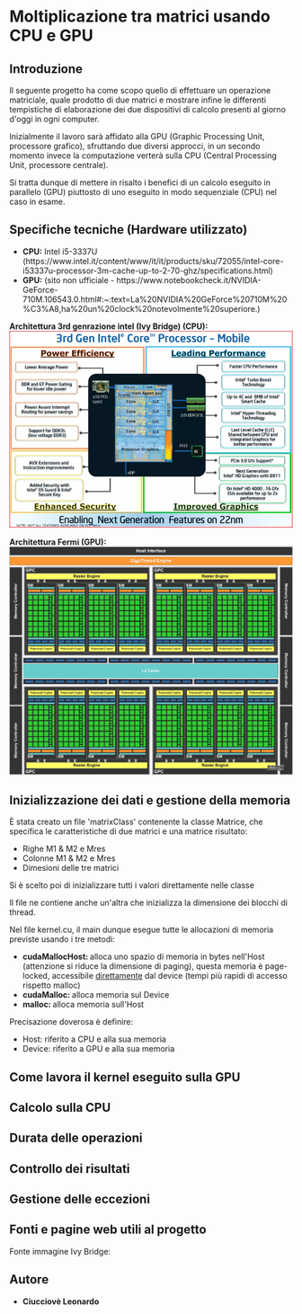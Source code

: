 # Moltiplicazione tra matrici usando CPU e GPU

## Introduzione
Il seguente progetto ha come scopo quello di effettuare un operazione matriciale, quale prodotto di due matrici e mostrare infine le differenti tempistiche di elaborazione dei due dispositivi di calcolo presenti al giorno d'oggi in ogni computer.

Inizialmente il lavoro sarà affidato alla GPU (Graphic Processing Unit, processore grafico), sfruttando due diversi approcci, in un secondo momento invece la computazione verterà sulla CPU (Central Processing Unit, processore centrale).

Si tratta dunque di mettere in risalto i benefici di un calcolo eseguito in parallelo (GPU) piuttosto di uno eseguito in modo sequenziale (CPU) nel caso in esame.

## Specifiche tecniche (Hardware utilizzato)
<ul>
<li><b>CPU:</b> Intel i5-3337U (https://www.intel.it/content/www/it/it/products/sku/72055/intel-core-i53337u-processor-3m-cache-up-to-2-70-ghz/specifications.html)</li>

<li><b>GPU:</b> (sito non ufficiale - https://www.notebookcheck.it/NVIDIA-GeForce-710M.106543.0.html#:~:text=La%20NVIDIA%20GeForce%20710M%20%C3%A8,ha%20un%20clock%20notevolmente%20superiore.)</li>
</ul>

<b>Architettura 3rd genrazione intel (Ivy Bridge) (CPU):</b> 
<img src="https://github.com/teux4545/matrix_mul/blob/master/Ivy_Bridge_Architecture.webp"></img><br>

<b>Architettura Fermi (GPU):</b>
<img src="https://github.com/teux4545/matrix_mul/blob/master/Fermi_Architecture.png"></img><br>

## Inizializzazione dei dati e gestione della memoria
È stata creato un file 'matrixClass' contenente la classe Matrice, che specifica le caratteristiche di due matrici e una matrice risultato:
<ul>
    <li>Righe M1 & M2 e Mres</li>
    <li>Colonne M1 & M2 e Mres</li>
    <li>Dimesioni delle tre matrici</li>
</ul>
Si è scelto poi di inizializzare tutti i valori direttamente nelle classe

Il file ne contiene anche un'altra che inizializza la dimensione dei blocchi di thread.

Nel file kernel.cu, il main dunque esegue tutte le allocazioni di memoria previste usando i tre metodi:
<ul>
    <li><b>cudaMallocHost: </b>alloca uno spazio di memoria in bytes nell'Host (attenzione si riduce la dimensione di paging), questa memoria è page-locked, accessibile <U>direttamente</U> dal device (tempi più rapidi di accesso rispetto malloc)</li>
    <li><b>cudaMalloc: </b>alloca memoria sul Device</li>
    <li><b>malloc: </b>alloca memoria sull'Host</li>
</ul>

Precisazione doverosa è definire:
<ul>
    <li>Host: riferito a CPU e alla sua memoria</li>
    <li>Device: riferito a GPU e alla sua memoria</li>
</ul>

## Come lavora il kernel eseguito sulla GPU

## Calcolo sulla CPU

## Durata delle operazioni

## Controllo dei risultati

## Gestione delle eccezioni

## Fonti e pagine web utili al progetto
Fonte immagine Ivy Bridge: 
## Autore
- <b>Ciucciovè Leonardo</b>
